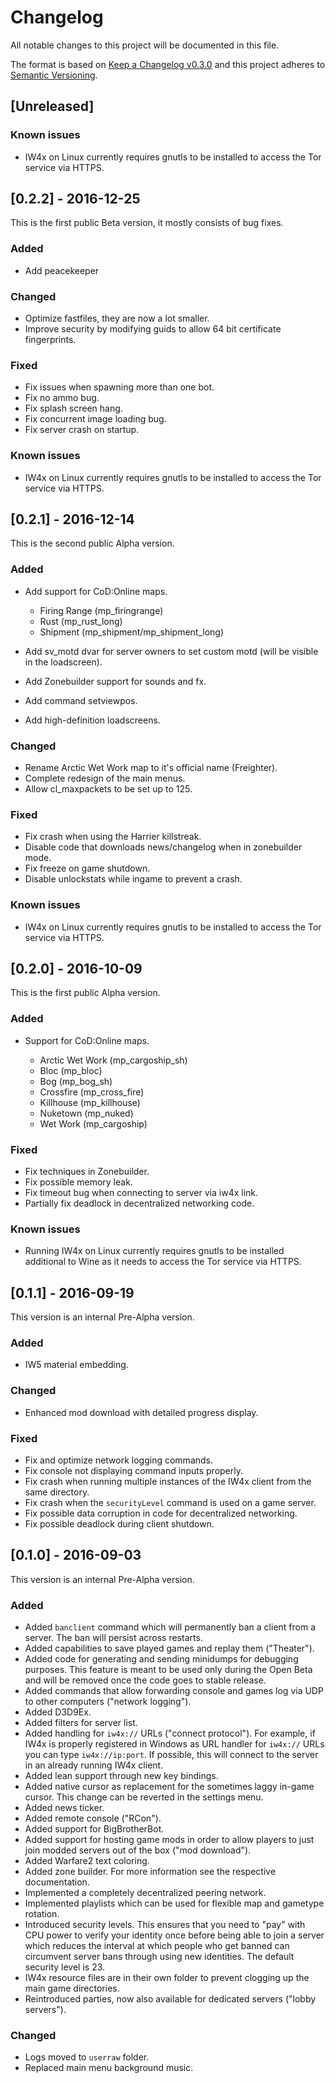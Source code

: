 # Changelog

All notable changes to this project will be documented in this file.

The format is based on [Keep a Changelog v0.3.0](http://keepachangelog.com/en/0.3.0/) and this project adheres to [Semantic Versioning](http://semver.org/).

## [Unreleased]

### Known issues

- IW4x on Linux currently requires gnutls to be installed to access the Tor service via HTTPS.

## [0.2.2] - 2016-12-25

This is the first public Beta version, it mostly consists of bug fixes.

### Added

- Add peacekeeper

### Changed

- Optimize fastfiles, they are now a lot smaller.
- Improve security by modifying guids to allow 64 bit certificate fingerprints.

### Fixed

- Fix issues when spawning more than one bot.
- Fix no ammo bug.
- Fix splash screen hang.
- Fix concurrent image loading bug.
- Fix server crash on startup.

### Known issues

- IW4x on Linux currently requires gnutls to be installed to access the Tor service via HTTPS.

## [0.2.1] - 2016-12-14

This is the second public Alpha version.

### Added

- Add support for CoD:Online maps.

    - Firing Range (mp_firingrange)
    - Rust (mp_rust_long)
    - Shipment (mp_shipment/mp_shipment_long)

- Add sv_motd dvar for server owners to set custom motd (will be visible in the loadscreen).
- Add Zonebuilder support for sounds and fx.
- Add command setviewpos.
- Add high-definition loadscreens.

### Changed

- Rename Arctic Wet Work map to it's official name (Freighter).
- Complete redesign of the main menus.
- Allow cl_maxpackets to be set up to 125.

### Fixed

- Fix crash when using the Harrier killstreak.
- Disable code that downloads news/changelog when in zonebuilder mode.
- Fix freeze on game shutdown.
- Disable unlockstats while ingame to prevent a crash.

### Known issues

- IW4x on Linux currently requires gnutls to be installed to access the Tor service via HTTPS.

## [0.2.0] - 2016-10-09

This is the first public Alpha version.

### Added

- Support for CoD:Online maps.

    - Arctic Wet Work (mp_cargoship_sh)
    - Bloc (mp_bloc)
    - Bog (mp_bog_sh)
    - Crossfire (mp_cross_fire)
    - Killhouse (mp_killhouse)
    - Nuketown (mp_nuked)
    - Wet Work (mp_cargoship)

### Fixed

- Fix techniques in Zonebuilder.
- Fix possible memory leak.
- Fix timeout bug when connecting to server via iw4x link.
- Partially fix deadlock in decentralized networking code.

### Known issues

- Running IW4x on Linux currently requires gnutls to be installed additional to Wine as it needs to access the Tor service via HTTPS.

## [0.1.1] - 2016-09-19

This version is an internal Pre-Alpha version.

### Added

- IW5 material embedding.

### Changed

- Enhanced mod download with detailed progress display.

### Fixed

- Fix and optimize network logging commands.
- Fix console not displaying command inputs properly.
- Fix crash when running multiple instances of the IW4x client from the same directory.
- Fix crash when the `securityLevel` command is used on a game server.
- Fix possible data corruption in code for decentralized networking.
- Fix possible deadlock during client shutdown.

## [0.1.0] - 2016-09-03

This version is an internal Pre-Alpha version.

### Added

- Added `banclient` command which will permanently ban a client from a server. The ban will persist across restarts.
- Added capabilities to save played games and replay them ("Theater").
- Added code for generating and sending minidumps for debugging purposes. This feature is meant to be used only during the Open Beta and will be removed once the code goes to stable release.
- Added commands that allow forwarding console and games log via UDP to other computers ("network logging").
- Added D3D9Ex.
- Added filters for server list.
- Added handling for `iw4x://` URLs ("connect protocol"). For example, if IW4x is properly registered in Windows as URL handler for `iw4x://` URLs you can type `iw4x://ip:port`. If possible, this will connect to the server in an already running IW4x client.
- Added lean support through new key bindings.
- Added native cursor as replacement for the sometimes laggy in-game cursor. This change can be reverted in the settings menu.
- Added news ticker.
- Added remote console ("RCon").
- Added support for BigBrotherBot.
- Added support for hosting game mods in order to allow players to just join modded servers out of the box ("mod download").
- Added Warfare2 text coloring.
- Added zone builder. For more information see the respective documentation.
- Implemented a completely decentralized peering network.
- Implemented playlists which can be used for flexible map and gametype rotation.
- Introduced security levels. This ensures that you need to "pay" with CPU power to verify your identity once before being able to join a server which reduces the interval at which people who get banned can circumvent server bans through using new identities. The default security level is 23.
- IW4x resource files are in their own folder to prevent clogging up the main game directories.
- Reintroduced parties, now also available for dedicated servers ("lobby servers").

### Changed

- Logs moved to `userraw` folder.
- Replaced main menu background music.
